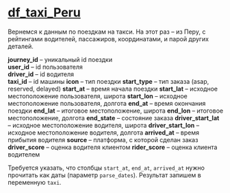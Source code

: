 # [df_taxi_Peru](https://disk.yandex.ru/d/5OUzhWvyi0n1DA)


Вернемся к данным по поездкам на такси. На этот раз – из Перу, с рейтингами водителей, пассажиров, координатами, и парой других деталей.

**journey_id** – уникальный id поездки  
**user_id** – id пользователя  
**driver_id** – id водителя  
**taxi_id** – id машины
**icon** – тип поездки
**start_type** – тип заказа (asap, reserved, delayed)
**start_at** – время начала поездки
**start_lat** – исходное местоположение пользователя, широта
**start_lon** – исходное местоположение пользователя, долгота
**end_at** – время окончания поездки
**end_lat** – итоговое местоположение, широта
**end_lon** – итоговое местоположение, долгота
**end_state** – состояние заказа
**driver_start_lat** – исходное местоположение водителя, широта
**driver_start_lon** – исходное местоположение водителя, долгота
**arrived_at** – время прибытия водителя
**source** – платформа, с которой сделан заказ
**driver_score** – оценка водителя клиентом
**rider_score** – оценка клиента водителем
 

Требуется указать, что столбцы `start_at`, `end_at`, `arrived_at` нужно прочитать как даты (параметр `parse_dates`).
Результат запишем в переменную `taxi`.
